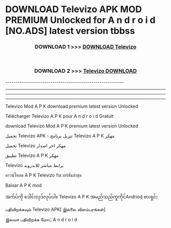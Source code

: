 # DOWNLOAD Televizo  APK MOD PREMIUM Unlocked for A n d r o i d [NO.ADS] latest version tbbss 



<div align="center">

<h3>DOWNLOAD 1 >>> <a href="https://getmod2.web.app/?judul=Televizo ">DOWNLOAD Televizo </a></h3><br>

<h3>DOWNLOAD 2 >>> <a href="https://getmod2.web.app/?judul=Televizo ">Televizo  DOWNLOAD </a></h3>

</div>
----------------------------------------------------------

----------------------------------------------------------

----------------------------------------------------------

----------------------------------------------------------

Televizo  Mod A P K download premium latest version Unlocked

Télécharger Televizo  A P K pour A n d r o i d Gratuit

download Televizo  Mod A P K premium latest version Unlocked

تحميل Televizo  APK - تنزيل برنامج Televizo  A P K مهكر

تحميل Televizo  مهكر اخر اصدار

تطبيق Televizo  A P K مهكر

Televizo  برابط مباشر للاندرويد

ดาวน์โหลด A P K Televizo  รับเวอร์ชันล่าสุด

Baixar A P K mod

အက်ပ်ကို ဒေါင်းလုဒ်လုပ်ပါ။ Televizo  A P K အမည်သည်ကူကိုင်Andriod ဗားရှင်း

பதிவிறக்கவும் Televizo  APK[ இல்லை விளம்பரங்கள்] 
 
இலவச பதிவிறக்க மோட் A n d r o i d



